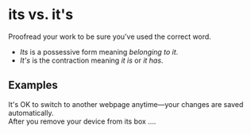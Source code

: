 # its vs. it's

Proofread your work to be sure you've used the correct word. 

  - *Its* is a possessive form meaning *belonging to it*.
  - *It's* is the contraction meaning *it is* or *it has*.

## Examples

It's OK to switch to another webpage anytime—your changes are saved automatically.   
After you remove your device from its box ....
